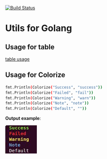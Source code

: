 [![Build Status](https://travis-ci.org/wenchma/goutils.svg?branch=master)](https://travis-ci.org/wenchma/goutils)

# Utils for Golang


## Usage for table

[table usage](./table.md)

## Usage for Colorize

```bash
fmt.Println(Colorize("Success", "success"))
fmt.Println(Colorize("Failed", "fail"))
fmt.Println(Colorize("Warning", "warn"))
fmt.Println(Colorize("Note", "note"))
fmt.Println(Colorize("Default", ""))
```

**Output example**:

![](./images/color-print.jpg)
